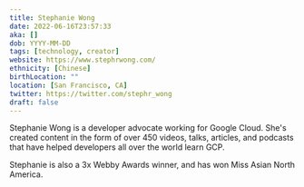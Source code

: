 ```yaml
---
title: Stephanie Wong
date: 2022-06-16T23:57:33
aka: []
dob: YYYY-MM-DD
tags: [technology, creator]
website: https://www.stephrwong.com/
ethnicity: [Chinese]
birthLocation: ""
location: [San Francisco, CA]
twitter: https://twitter.com/stephr_wong
draft: false
---
```


Stephanie Wong is a developer advocate working for Google Cloud. She's created
content in the form of over 450 videos, talks, articles, and podcasts that have
helped developers all over the world learn GCP.

Stephanie is also a 3x Webby Awards winner, and has won Miss Asian North
America.
